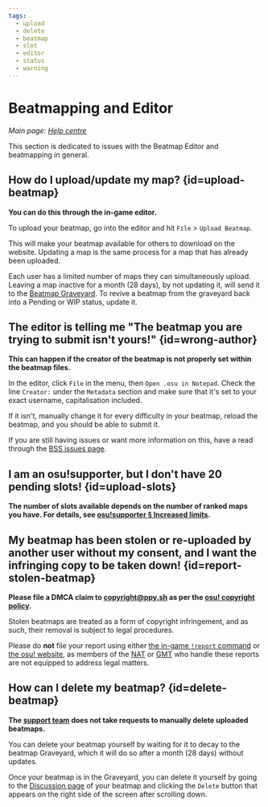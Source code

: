 ```yaml
---
tags:
  - upload
  - delete
  - beatmap
  - slot
  - editor
  - status
  - warning
---
```


# Beatmapping and Editor

*Main page: [Help centre](/wiki/Help_centre)*

This section is dedicated to issues with the Beatmap Editor and beatmapping in general.

## How do I upload/update my map? {id=upload-beatmap}

**You can do this through the in-game editor.**

To upload your beatmap, go into the editor and hit `File` > `Upload Beatmap`.

This will make your beatmap available for others to download on the website. Updating a map is the same process for a map that has already been uploaded.

Each user has a limited number of maps they can simultaneously upload. Leaving a map inactive for a month (28 days), by not updating it, will send it to the [Beatmap Graveyard](/wiki/Beatmap/Category#graveyard). To revive a beatmap from the graveyard back into a Pending or WIP status, update it.

## The editor is telling me "The beatmap you are trying to submit isn't yours!" {id=wrong-author}

**This can happen if the creator of the beatmap is not properly set within the beatmap files.**

In the editor, click `File` in the menu, then `Open .osu in Notepad`. Check the line `Creator:` under the `Metadata` section and make sure that it's set to your exact username, capitalisation included.

If it isn't, manually change it for every difficulty in your beatmap, reload the beatmap, and you should be able to submit it.

If you are still having issues or want more information on this, have a read through the [BSS issues page](/wiki/Guides/BSS_Issues).

## I am an osu!supporter, but I don't have 20 pending slots! {id=upload-slots}

**The number of slots available depends on the number of ranked maps you have. For details, see [osu!supporter § Increased limits](/wiki/osu!supporter#increased-limits).**

## My beatmap has been stolen or re-uploaded by another user without my consent, and I want the infringing copy to be taken down! {id=report-stolen-beatmap}

**Please file a DMCA claim to [copyright@ppy.sh](mailto:copyright@ppy.sh) as per the [osu! copyright policy](https://osu.ppy.sh/legal/en/Copyright).**

Stolen beatmaps are treated as a form of copyright infringement, and as such, their removal is subject to legal procedures. 

Please do **not** file your report using either [the in-game `!report` command](/wiki/Reporting_bad_behaviour#in-game-chat) or [the osu! website](/wiki/Reporting_bad_behaviour#website), as members of the [NAT](https://osu.ppy.sh/wiki/en/People/Nomination_Assessment_Team) or [GMT](/wiki/People/Global_Moderation_Team) who handle these reports are not equipped to address legal matters.

## How can I delete my beatmap? {id=delete-beatmap}

**The [support team](/wiki/People/The_Team/Account_support_team) does not take requests to manually delete uploaded beatmaps.**

You can delete your beatmap yourself by waiting for it to decay to the beatmap Graveyard, which it will do so after a month (28 days) without updates.

Once your beatmap is in the Graveyard, you can delete it yourself by going to the [Discussion page](/wiki/Beatmap_discussion) of your beatmap and clicking the `Delete` button that appears on the right side of the screen after scrolling down.
